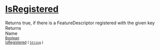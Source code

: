# [IsRegistered](./FeatureDescriptor-100663415.md)

Returns true, if there is a FeatureDescriptor registered with the given key
<br>
Returns<img width=500/>Name
<br>
<sub>[Boolean](https://docs.microsoft.com/en-us/dotnet/api/System.Boolean)</sub><img width=500/><sub>[IsRegistered](./FeatureDescriptor-100663415.md) ( [`String`](https://docs.microsoft.com/en-us/dotnet/api/System.String) )</sub><br>


